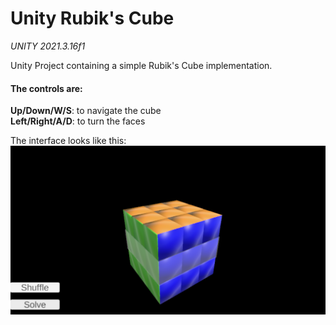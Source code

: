 # Unity Rubik's Cube

*UNITY 2021.3.16f1*

Unity Project containing a simple Rubik's Cube implementation. <br/>

#### The controls are:
**Up/Down/W/S**: to navigate the cube<br/>
**Left/Right/A/D**: to turn the faces<br/>

The interface looks like this:<br/>
![Interface](/picture/cube.png)